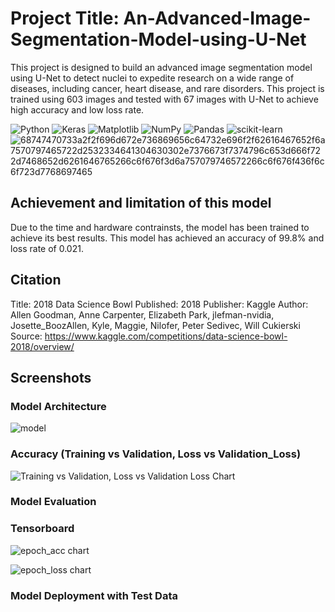 # Project Title: An-Advanced-Image-Segmentation-Model-using-U-Net

This project is designed to build an advanced image segmentation model using U-Net to detect nuclei to expedite research on a wide range of diseases, including cancer, heart disease, and rare disorders. This project is trained using 603 images and tested with 67 images with U-Net to achieve high accuracy and low loss rate.

![Python](https://img.shields.io/badge/python-3670A0?style=for-the-badge&logo=python&logoColor=ffdd54)
![Keras](https://img.shields.io/badge/Keras-%23D00000.svg?style=for-the-badge&logo=Keras&logoColor=white)
![Matplotlib](https://img.shields.io/badge/Matplotlib-%23ffffff.svg?style=for-the-badge&logo=Matplotlib&logoColor=black)
![NumPy](https://img.shields.io/badge/numpy-%23013243.svg?style=for-the-badge&logo=numpy&logoColor=white)
![Pandas](https://img.shields.io/badge/pandas-%23150458.svg?style=for-the-badge&logo=pandas&logoColor=white)
![scikit-learn](https://img.shields.io/badge/scikit--learn-%23F7931E.svg?style=for-the-badge&logo=scikit-learn&logoColor=white)
![68747470733a2f2f696d672e736869656c64732e696f2f62616467652f6a7570797465722d2532334641304630302e7376673f7374796c653d666f722d7468652d6261646765266c6f676f3d6a757079746572266c6f676f436f6c6f723d7768697465](https://user-images.githubusercontent.com/121808701/211538976-bf10c6b8-ffbd-4f95-804e-d7b4a1449880.svg)

## Achievement and limitation of this model
Due to the time and hardware contrainsts, the model has been trained to achieve its best results.  This model has achieved an accuracy of 99.8% and loss rate of 0.021. 

## Citation
Title: 2018 Data Science Bowl
Published: 2018
Publisher: Kaggle
Author: Allen Goodman, Anne Carpenter, Elizabeth Park, jlefman-nvidia, Josette_BoozAllen, Kyle, Maggie, Nilofer, Peter Sedivec, Will Cukierski
Source: https://www.kaggle.com/competitions/data-science-bowl-2018/overview/

## Screenshots
### Model Architecture
![model](https://user-images.githubusercontent.com/121808701/212067048-5a94445a-287e-4c22-aabf-882b22b2c127.png)

### Accuracy (Training vs Validation, Loss vs Validation_Loss)
![Training vs Validation, Loss vs Validation Loss Chart](https://user-images.githubusercontent.com/121808701/212067141-b7b80841-5254-4df4-9ed9-34888dcc0d9c.png)


### Model Evaluation



### Tensorboard
![epoch_acc chart](https://user-images.githubusercontent.com/121808701/212067220-6e911034-fd70-435d-80e5-f4b4a7762d20.png)

![epoch_loss chart](https://user-images.githubusercontent.com/121808701/212067274-b4465e44-20a8-424f-ada2-5d37376ff533.png)


### Model Deployment with Test Data


